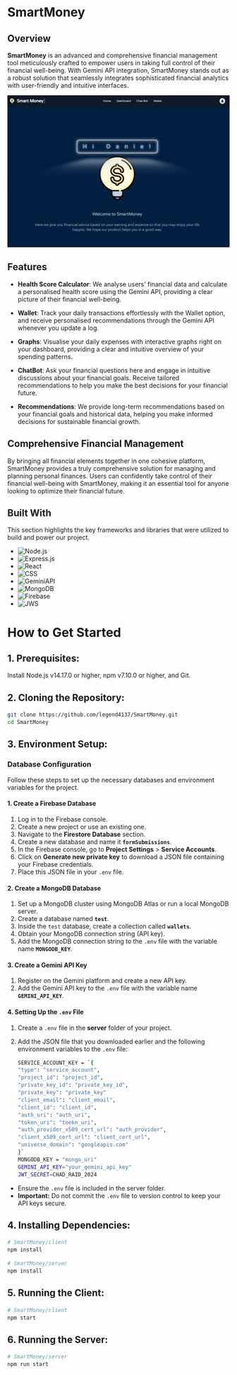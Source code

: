 # SmartMoney

## Overview

**SmartMoney** is an advanced and comprehensive financial management tool meticulously crafted to empower users in taking full control of their financial well-being. With Gemini API integration, SmartMoney stands out as a robust solution that seamlessly integrates sophisticated financial analytics with user-friendly and intuitive interfaces.

<img src="/client/public/Home.jpg" alt="Smart Money">

## Features

- **Health Score Calculator**: We analyse users' financial data and calculate a personalised health score using the Gemini API, providing a clear picture of their financial well-being.

- **Wallet**: Track your daily transactions effortlessly with the Wallet option, and receive personalised recommendations through the Gemini API whenever you update a log.

- **Graphs**: Visualise your daily expenses with interactive graphs right on your dashboard, providing a clear and intuitive overview of your spending patterns.

- **ChatBot**: Ask your financial questions here and engage in intuitive discussions about your financial goals. Receive tailored recommendations to help you make the best decisions for your financial future.

- **Recommendations**: We provide long-term recommendations based on your financial goals and historical data, helping you make informed decisions for sustainable financial growth.

## Comprehensive Financial Management

By bringing all financial elements together in one cohesive platform, SmartMoney provides a truly comprehensive solution for managing and planning personal finances. Users can confidently take control of their financial well-being with SmartMoney, making it an essential tool for anyone looking to optimize their financial future.

## Built With

This section highlights the key frameworks and libraries that were utilized to build and power our project. 

- ![Node.js](https://img.shields.io/badge/Node.js-339933?style=for-the-badge&logo=nodedotjs&logoColor=white)
- ![Express.js](https://img.shields.io/badge/Express.js-000000?style=for-the-badge&logo=express&logoColor=white)
- ![React](https://img.shields.io/badge/React-61DAFB?style=for-the-badge&logo=react&logoColor=white)
- ![CSS](https://img.shields.io/badge/CSS-1572B6?style=for-the-badge&logo=css3&logoColor=white)
- ![GeminiAPI](https://img.shields.io/badge/GeminiAPI-00DC82?style=for-the-badge&logo=gemini&logoColor=white)
- ![MongoDB](https://img.shields.io/badge/MongoDB-47A248?style=for-the-badge&logo=mongodb&logoColor=white)
- ![Firebase](https://img.shields.io/badge/Firebase-FFCA28?style=for-the-badge&logo=firebase&logoColor=white)
- ![JWS](https://img.shields.io/badge/JWS-F7DF1E?style=for-the-badge&logo=jsonwebtokens&logoColor=white)



# How to Get Started

## 1. Prerequisites:
   Install Node.js v14.17.0 or higher, npm v7.10.0 or higher, and Git.

## 2. Cloning the Repository:
```bash
git clone https://github.com/legend4137/SmartMoney.git
cd SmartMoney
```
## 3. Environment Setup:
   
### Database Configuration

Follow these steps to set up the necessary databases and environment variables for the project.

#### 1. Create a Firebase Database

1. Log in to the Firebase console.
2. Create a new project or use an existing one.
3. Navigate to the **Firestore Database** section.
4. Create a new database and name it **`formSubmissions`**.
5. In the Firebase console, go to **Project Settings** > **Service Accounts**.
6. Click on **Generate new private key** to download a JSON file containing your Firebase credentials.
7. Place this JSON file in your `.env` file.

#### 2. Create a MongoDB Database

1. Set up a MongoDB cluster using MongoDB Atlas or run a local MongoDB server.
2. Create a database named **`test`**.
3. Inside the `test` database, create a collection called **`wallets`**.
4. Obtain your MongoDB connection string (API key).
5. Add the MongoDB connection string to the `.env` file with the variable name **`MONGODB_KEY`**.

#### 3. Create a Gemini API Key

1. Register on the Gemini platform and create a new API key.
2. Add the Gemini API key to the `.env` file with the variable name **`GEMINI_API_KEY`**.

#### 4. Setting Up the `.env` File

1. Create a `.env` file in the **server** folder of your project.
2. Add the JSON file that you downloaded earlier and the following environment variables to the `.env` file:

    ```bash
    SERVICE_ACCOUNT_KEY = `{
    "type": "service_account",
    "project_id": "project_id",
    "private_key_id": "private_key_id",
    "private_key": "private_key"
    "client_email": "client_email",
    "client_id": "client_id",
    "auth_uri": "auth_uri",
    "token_uri": "toekn_uri",
    "auth_provider_x509_cert_url": "auth_provider",
    "client_x509_cert_url": "client_cert_url",
    "universe_domain": "googleapis.com"
    }`
    MONGODB_KEY = "mongo_uri"
    GEMINI_API_KEY="your_gemini_api_key"
    JWT_SECRET=CHAD_RAID_2024
    ```

- Ensure the `.env` file is included in the server folder.
- **Important:** Do not commit the `.env` file to version control to keep your API keys secure.

## 4. Installing Dependencies:
   
```bash
# SmartMoney/client
npm install 
```
```bash
# SmartMoney/server
npm install 
```
## 5.  Running the Client:
```bash
# SmartMoney/client
npm start    
```
## 6. Running the Server:
```bash
# SmartMoney/server
npm run start
```


